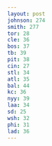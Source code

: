 ```yaml
---
layout: post
johnson: 274
smith: 277
tor: 28
cle: 36
bos: 37
tb: 39
pit: 38
cin: 27
stl: 34
atl: 35
bal: 44
kc: 36
nyy: 39
laa: 34
sd: 25
wsh: 32
phi: 31
lad: 36
---
```

